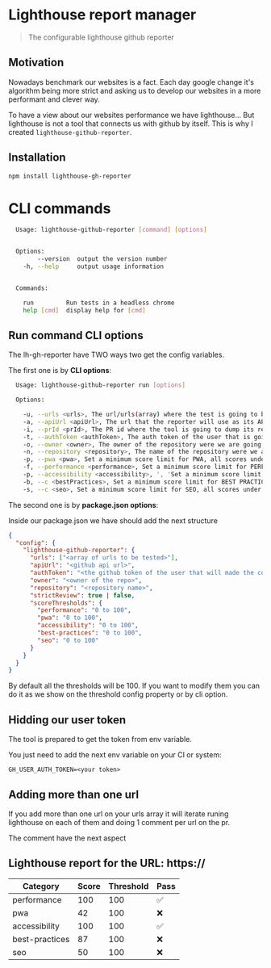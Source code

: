 # Lighthouse report manager

> The configurable lighthouse github reporter

## Motivation

Nowadays benchmark our websites is a fact. Each day google change it's algorithm being more strict and asking us to develop our websites in a more performant and clever way.

To have a view about our websites performance we have lighthouse... But lighthouse is not a tool that connects us with github by itself. This is why I created `lighthouse-github-reporter`.

## Installation

```sh
npm install lighthouse-gh-reporter
```

# CLI commands

```sh
  Usage: lighthouse-github-reporter [command] [options]


  Options:
        --version  output the version number
    -h, --help     output usage information


  Commands:

    run         Run tests in a headless chrome
    help [cmd]  display help for [cmd]
```

## Run command CLI options

The lh-gh-reporter have TWO ways two get the config variables.

The first one is by **CLI options**:

```sh
  Usage: lighthouse-github-reporter run [options]

  Options:

    -u, --urls <urls>, The url/urls(array) where the test is going to be executed.
    -a, --apiUrl <apiUrl>, The url that the reporter will use as its API
    -i, --prId <prId>, The PR id where the tool is going to dump its report.
    -t, --authToken <authToken>, The auth token of the user that is going to dump the report.
    -o, --owner <owner>, The owner of the repository were we are going to put our report
    -n, --repository <repository>, The name of the repository were we are going to put the comment.
    -p, --pwa <pwa>, Set a minimum score limit for PWA, all scores under this number will be a non pass
    -f, --performance <performance>, Set a minimum score limit for PERFORMANCE, all scores under this number will be a non pass
    -p, --accessibility <accessibility>, ', 'Set a minimum score limit for PWA, all scores under this number will be a non pass
    -b, --c <bestPractices>, Set a minimum score limit for BEST PRACTICES, all scores under this number will be a non pass
    -s, --c <seo>, Set a minimum score limit for SEO, all scores under this number will be a non pass
```

The second one is by **package.json options**:

Inside our package.json we have should add the next structure

```json
{
  "config": {
    "lighthouse-github-reporter": {
      "urls": ["<array of urls to be tested>"],
      "apiUrl": "<github api url>",
      "authToken": "<the github token of the user that will made the comments>",
      "owner": "<owner of the repo>",
      "repository": "<repository name>",
      "strictReview": true | false,
      "scoreThresholds": {
        "performance": "0 to 100",
        "pwa": "0 to 100",
        "accessibility": "0 to 100",
        "best-practices": "0 to 100",
        "seo": "0 to 100"
      }
    }
  }
}
```

By default all the thresholds will be 100. If you want to modify them you can do it as we show on the threshold config property or by cli option.

## Hidding our user token

The tool is prepared to get the token from env variable.

You just need to add the next env variable on your CI or system:

`GH_USER_AUTH_TOKEN=<your token>`

## Adding more than one url

If you add more than one url on your urls array it will iterate runing lighthouse on each of them and doing 1 comment per url on the pr.

The comment have the next aspect

## Lighthouse report for the URL: **https://<your url>**

| Category       | Score | Threshold | Pass |
| -------------- | ----- | --------- | ---- |
| performance    | 100   | 100       | ✅   |
| pwa            | 42    | 100       | ❌   |
| accessibility  | 100   | 100       | ✅   |
| best-practices | 87    | 100       | ❌   |
| seo            | 50    | 100       | ❌   |

